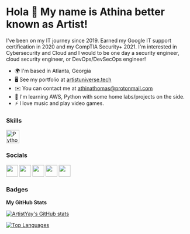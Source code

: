 Hola 👋 My name is Athina better known as Artist!
==============================================

I've been on my IT journey since 2019. Earned my Google IT support certification in 2020 and my CompTIA Security+ 2021. I'm interested in Cybersecurity and Cloud and I would to be one day a security engineer, cloud security engineer, or DevOps/DevSecOps engineer!

* 🌍  I'm based in Atlanta, Georgia
* 🖥️  See my portfolio at [artistuniverse.tech](http://artistuniverse.tech)
* ✉️  You can contact me at [athinathomas@protonmail.com](mailto:athinathomas@protonmail.com)
* 🧠  I'm learning AWS, Python with some home labs/projects on the side.
* ⚡  I love music and play video games.

### Skills

<p align="left">
<a href="https://www.python.org/" target="_blank" rel="noreferrer"><img src="https://raw.githubusercontent.com/danielcranney/readme-generator/main/public/icons/skills/python-colored.svg" width="36" height="36" alt="Python" /></a>
</p>

### Socials

<p align="left"> <a href="https://www.codepen.io/artistysy" target="_blank" rel="noreferrer"><img src="https://raw.githubusercontent.com/danielcranney/readme-generator/main/public/icons/socials/codepen.svg" width="32" height="32" /></a> <a href="https://www.github.com/ArtistYay" target="_blank" rel="noreferrer"><img src="https://raw.githubusercontent.com/danielcranney/readme-generator/main/public/icons/socials/github.svg" width="32" height="32" /></a> <a href="https://www.linkedin.com/in/athina-thomas" target="_blank" rel="noreferrer"><img src="https://raw.githubusercontent.com/danielcranney/readme-generator/main/public/icons/socials/linkedin.svg" width="32" height="32" /></a> <a href="https://www.stackoverflow.com/users/artistyay" target="_blank" rel="noreferrer"><img src="https://raw.githubusercontent.com/danielcranney/readme-generator/main/public/icons/socials/stackoverflow.svg" width="32" height="32" /></a> <a href="https://www.twitter.com/artist_yay" target="_blank" rel="noreferrer"><img src="https://raw.githubusercontent.com/danielcranney/readme-generator/main/public/icons/socials/twitter.svg" width="32" height="32" /></a></p>

### Badges

<b>My GitHub Stats</b>

<a href="http://www.github.com/ArtistYay"><img src="https://github-readme-stats.vercel.app/api?username=ArtistYay&show_icons=true&hide=&count_private=true&title_color=6366f1&text_color=ffffff&icon_color=a855f7&bg_color=1c1917&hide_border=true&show_icons=true" alt="ArtistYay's GitHub stats" /></a>

<a href="https://github.com/ArtistYay" align="left"><img src="https://github-readme-stats.vercel.app/api/top-langs/?username=ArtistYay&langs_count=10&title_color=6366f1&text_color=ffffff&icon_color=a855f7&bg_color=1c1917&hide_border=true&locale=en&custom_title=Top%20%Languages" alt="Top Languages" /></a>
